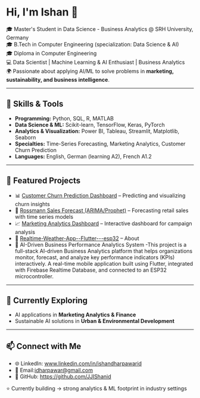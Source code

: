 # Hi, I'm Ishan 👋  

🎓 Master's Student in Data Science - Business Analytics @ SRH University, Germany  
🎓 B.Tech in Computer Engineering (specialization: Data Science & AI)  
🎓 Diploma in Computer Engineering  
💻 Data Scientist | Machine Learning & AI Enthusiast | Business Analytics  
🌍 Passionate about applying AI/ML to solve problems in **marketing, sustainability, and business intelligence**.  

---

## 🚀 Skills & Tools  
- **Programming:** Python, SQL, R, MATLAB  
- **Data Science & ML:** Scikit-learn, TensorFlow, Keras, PyTorch  
- **Analytics & Visualization:** Power BI, Tableau, Streamlit, Matplotlib, Seaborn  
- **Specialties:** Time-Series Forecasting, Marketing Analytics, Customer Churn Prediction  
- **Languages:** English, German (learning A2), French A1.2  

---

## 📌 Featured Projects  
- 📊 [Customer Churn Prediction Dashboard]((https://github.com/JJIShanid/Customer-Churn-Prediction-Dashboard)) – Predicting and visualizing churn insights  
- 🛒 [Rossmann Sales Forecast (ARIMA/Prophet)]((https://github.com/JJIShanid/ARIMA-Rossmann-Forecast)) – Forecasting retail sales with time series models  
- 📈 [Marketing Analytics Dashboard]((https://github.com/JJIShanid/maven-marketing-analytics-dashboard)) – Interactive dashboard for campaign analysis  
- 🏥 [Realtime-Weather-App--Flutter---esp32](https://github.com/JJIShanid/Realtime-Weather-App--Flutter---esp32) – About
-  🔗 AI-Driven Business Performance Analytics System -This project is a full-stack AI-driven Business Analytics platform that helps organizations monitor, forecast, and analyze key performance indicators (KPIs) interactively.
A real-time mobile application built using Flutter, integrated with Firebase Realtime Database, and connected to an ESP32 microcontroller.
---

## 🌟 Currently Exploring  
- AI applications in **Marketing Analytics & Finance**  
- Sustainable AI solutions in **Urban & Environmental Development**  

---

## 📫 Connect with Me  
- 🌐 LinkedIn: www.linkedin.com/in/ishandharpawarid 
- 📧 Email:idharpawar@gmail.com   
- 🐙 GitHub: https://github.com/JJIShanid   
 

⭐ Currently building → strong analytics & ML footprint in industry settings  
